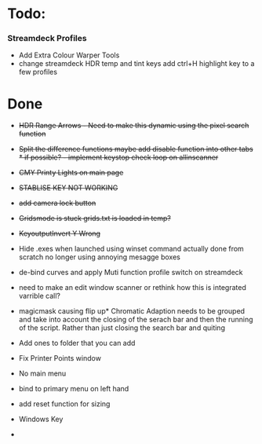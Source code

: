 # Todo:

### Streamdeck Profiles

* Add Extra Colour Warper Tools
* change streamdeck HDR temp and tint keys
add ctrl+H highlight key to a few profiles

# Done


* ~~HDR Range Arrows - Need to make this dynamic using the pixel search function~~

* ~~Split the difference functions maybe add disable function into other tabs * if possible? - implement keystop check loop on allinscanner~~
* ~~CMY Printy Lights on main page~~

* ~~STABLISE KEY NOT WORKING~~
* ~~add camera lock button~~

* ~~Gridsmode is stuck grids.txt is loaded in temp?~~
* ~~KeyoutputInvert Y Wrong~~
* Hide .exes when launched using winset command
    actually done from scratch no longer using annoying mesagge boxes
* de-bind curves and apply Muti function profile switch on   streamdeck
* need to make an edit window scanner or rethink how this is integrated varrible call?

* magicmask causing flip up* Chromatic Adaption needs to be grouped and take into account the closing of the serach bar and then the running of the script. Rather than just closing the search bar and quiting

* Add ones to folder that you can add
* Fix Printer Points window
*    No main menu
*    bind to primary menu on left hand

* add reset function for sizing 

* Windows Key
* 